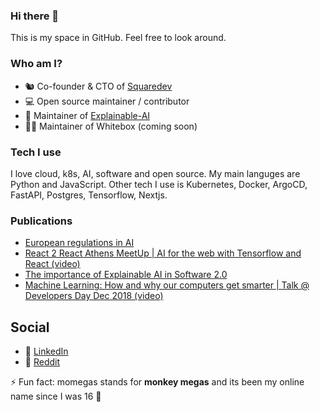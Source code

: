 ### Hi there 👋

This is my space in GitHub. Feel free to look around.

### Who am I?
- 🐿️ Co-founder & CTO of [Squaredev](https://www.squaredev.io/)
- 💻 Open source maintainer / contributor
- 🧠 Maintainer of [Explainable-AI](https://github.com/squaredev-io/explainable-ai)
- 🐻‍❄️ Maintainer of Whitebox (coming soon)


### Tech I use

I love cloud, k8s, AI, software and open source. My main languges are Python and JavaScript. Other tech I use is Kubernetes, Docker, ArgoCD, FastAPI, Postgres, Tensorflow, Nextjs.

### Publications
- [European regulations in AI](https://medium.com/squaredev-publications/european-regulations-in-ai-82018ab1315f)
- [React 2 React Athens MeetUp | AI for the web with Tensorflow and React (video)](https://www.youtube.com/watch?app=desktop&v=NF8wcU49ovs)
- [The importance of Explainable AI in Software 2.0](https://medium.com/squaredev-publications/the-importance-of-explainable-ai-in-software-2-0-e5df4ff1de68)
- [Machine Learning: How and why our computers get smarter | Talk @ Developers Day Dec 2018 (video)](https://www.youtube.com/watch?v=G92kGNdotus)

## Social
- 🍏 [LinkedIn](https://www.linkedin.com/in/megaklis-vasilakis/)
- 🍒 [Reddit](https://www.reddit.com/user/momegas)

⚡ Fun fact: momegas stands for **monkey megas** and its been my online name since I was 16 🐒
